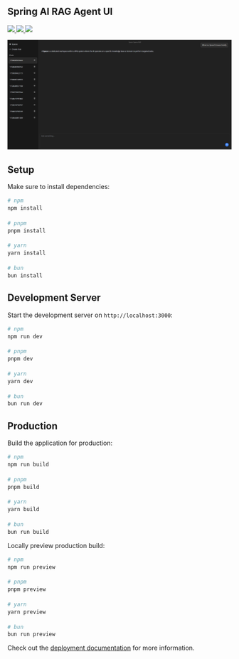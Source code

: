 ## Spring AI RAG Agent UI

<p align="left">
  <a href="https://github.com/AdmiralXy/spring-ai-rag-agent">
    <img src="https://img.shields.io/badge/Backend-8A2BE2?style=for-the-badge">
  </a>
  <a href="https://github.com/AdmiralXy/spring-ai-rag-agent-ui">
    <img src="https://img.shields.io/badge/UI-8A2BE2?style=for-the-badge">
  </a>
  <a href="https://github.com/AdmiralXy/spring-ai-rag-agent-deploy">
    <img src="https://img.shields.io/badge/Deployment-FE7D37?style=for-the-badge">
  </a>
</p>

<img src=".github/assets/screenshot.png">

## Setup

Make sure to install dependencies:

```bash
# npm
npm install

# pnpm
pnpm install

# yarn
yarn install

# bun
bun install
```

## Development Server

Start the development server on `http://localhost:3000`:

```bash
# npm
npm run dev

# pnpm
pnpm dev

# yarn
yarn dev

# bun
bun run dev
```

## Production

Build the application for production:

```bash
# npm
npm run build

# pnpm
pnpm build

# yarn
yarn build

# bun
bun run build
```

Locally preview production build:

```bash
# npm
npm run preview

# pnpm
pnpm preview

# yarn
yarn preview

# bun
bun run preview
```

Check out the [deployment documentation](https://nuxt.com/docs/getting-started/deployment) for more information.
